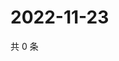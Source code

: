 # 2022-11-23

共 0 条

<!-- BEGIN WEIBO -->
<!-- 最后更新时间 Wed Nov 23 2022 17:00:49 GMT+0800 (China Standard Time) -->

<!-- END WEIBO -->
